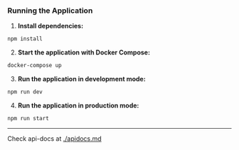 ### Running the Application

1. **Install dependencies:**

```bash
npm install
```

2. **Start the application with Docker Compose:**

```bash
docker-compose up
```

3. **Run the application in development mode:**

```bash
npm run dev
```

4. **Run the application in production mode:**

```bash
npm run start
```

--- 

Check api-docs at [./apidocs.md](./apidocs.md)
